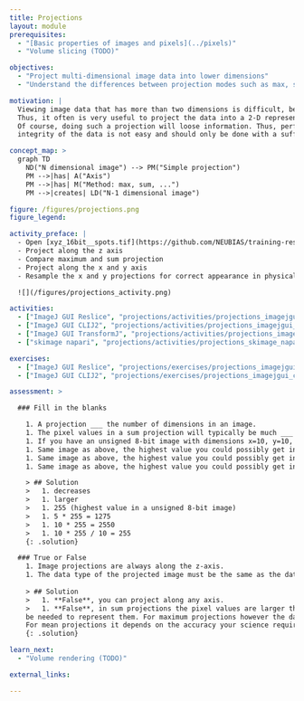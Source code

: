 ```yaml
---
title: Projections
layout: module
prerequisites:
  - "[Basic properties of images and pixels](../pixels)"
  - "Volume slicing (TODO)"

objectives:
  - "Project multi-dimensional image data into lower dimensions"
  - "Understand the differences between projection modes such as max, sum, and mean"

motivation: |
  Viewing image data that has more than two dimensions is difficult, because computer monitors are 2-D. 
  Thus, it often is very useful to project the data into a 2-D representation. 
  Of course, doing such a projection will loose information. Thus, performing projections without compromising the scientific 
  integrity of the data is not easy and should only be done with a sufficient understanding of the various methods.

concept_map: >
  graph TD
    ND("N dimensional image") --> PM("Simple projection")
    PM -->|has| A("Axis")
    PM -->|has| M("Method: max, sum, ...")
    PM -->|creates| LD("N-1 dimensional image")

figure: /figures/projections.png
figure_legend: 

activity_preface: |
  - Open [xyz_16bit__spots.tif](https://github.com/NEUBIAS/training-resources/raw/master/image_data/xyz_16bit__spots.tif)
  - Project along the z axis
  - Compare maximum and sum projection
  - Project along the x and y axis
  - Resample the x and y projections for correct appearance in physical space

  ![](/figures/projections_activity.png)

activities:
  - ["ImageJ GUI Reslice", "projections/activities/projections_imagejgui_reslice.md", "markdown"]
  - ["ImageJ GUI CLIJ2", "projections/activities/projections_imagejgui_clij2.md", "markdown"]
  - ["ImageJ GUI TransformJ", "projections/activities/projections_imagejgui_transformj.md", "markdown"]
  - ["skimage napari", "projections/activities/projections_skimage_napari.py", "python"] 

exercises:
  - ["ImageJ GUI Reslice", "projections/exercises/projections_imagejgui_reslice.md"]
  - ["ImageJ GUI CLIJ2", "projections/exercises/projections_imagejgui_clij2.md"]

assessment: >

  ### Fill in the blanks

    1. A projection ___ the number of dimensions in an image.
    1. The pixel values in a sum projection will typically be much ___ than in a mean projection.
    1. If you have an unsigned 8-bit image with dimensions x=10, y=10, z=5; the highest value that you can possibly get in a **maximum** projection along the **z** axis is ___?
    1. Same image as above, the highest value you could possibly get in a **sum** projection along the **z** axis is ___?
    1. Same image as above, the highest value you could possibly get in a **sum** projection along the **x** axis is ___?
    1. Same image as above, the highest value you could possibly get in a **mean** projection along the **y** axis is ___?

    > ## Solution
    >   1. decreases
    >   1. larger
    >   1. 255 (highest value in a unsigned 8-bit image)
    >   1. 5 * 255 = 1275
    >   1. 10 * 255 = 2550
    >   1. 10 * 255 / 10 = 255
    {: .solution}

  ### True or False
    1. Image projections are always along the z-axis.
    1. The data type of the projected image must be the same as the data type of the original image.
    
    > ## Solution
    >   1. **False**, you can project along any axis.
    >   1. **False**, in sum projections the pixel values are larger than in the original data and a different data type might 
    be needed to represent them. For maximum projections however the data type needs not be changed. 
    For mean projections it depends on the accuracy your science requires (decimal places need a floating point data type, 32-bit in IJ).
    {: .solution}

learn_next:
  - "Volume rendering (TODO)"

external_links:

---
```

